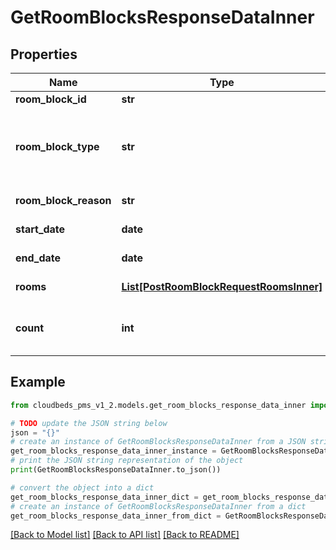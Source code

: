 # GetRoomBlocksResponseDataInner


## Properties

Name | Type | Description | Notes
------------ | ------------- | ------------- | -------------
**room_block_id** | **str** | Room block ID | [optional] 
**room_block_type** | **str** | Room block type. ‘blocked’ - Room block. ‘out_of_service’ - Out of service block | [optional] 
**room_block_reason** | **str** | Room block reason | [optional] 
**start_date** | **date** | Room block start date | [optional] 
**end_date** | **date** | Room block end date | [optional] 
**rooms** | [**List[PostRoomBlockRequestRoomsInner]**](PostRoomBlockRequestRoomsInner.md) | All rooms for Block ID | [optional] 
**count** | **int** | Number of results (properties) returned. | [optional] 

## Example

```python
from cloudbeds_pms_v1_2.models.get_room_blocks_response_data_inner import GetRoomBlocksResponseDataInner

# TODO update the JSON string below
json = "{}"
# create an instance of GetRoomBlocksResponseDataInner from a JSON string
get_room_blocks_response_data_inner_instance = GetRoomBlocksResponseDataInner.from_json(json)
# print the JSON string representation of the object
print(GetRoomBlocksResponseDataInner.to_json())

# convert the object into a dict
get_room_blocks_response_data_inner_dict = get_room_blocks_response_data_inner_instance.to_dict()
# create an instance of GetRoomBlocksResponseDataInner from a dict
get_room_blocks_response_data_inner_from_dict = GetRoomBlocksResponseDataInner.from_dict(get_room_blocks_response_data_inner_dict)
```
[[Back to Model list]](../README.md#documentation-for-models) [[Back to API list]](../README.md#documentation-for-api-endpoints) [[Back to README]](../README.md)


